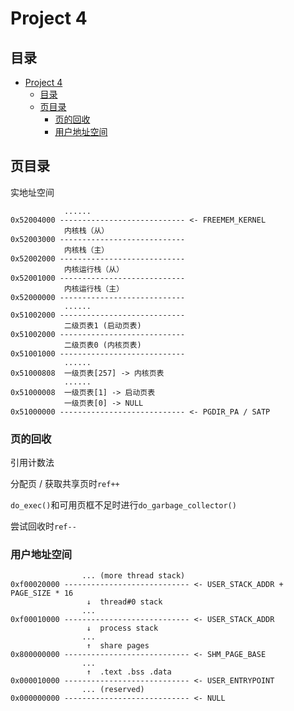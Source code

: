 # Project 4

## 目录
- [Project 4](#project-4)
  - [目录](#目录)
  - [页目录](#页目录)
    - [页的回收](#页的回收)
    - [用户地址空间](#用户地址空间)

## 页目录
实地址空间
```
            ......
0x52004000 ---------------------------- <- FREEMEM_KERNEL
            内核栈（从）
0x52003000 ----------------------------
            内核栈（主）
0x52002000 ----------------------------
            内核运行栈（从）
0x52001000 ----------------------------
            内核运行栈（主）
0x52000000 ----------------------------
            ......
0x51002000 ----------------------------
            二级页表1 (启动页表)
0x51002000 ----------------------------
            二级页表0 (内核页表)
0x51001000 ----------------------------
            ......
0x51000808  一级页表[257] -> 内核页表
            ......
0x51000008  一级页表[1] -> 启动页表
            一级页表[0] -> NULL
0x51000000 ---------------------------- <- PGDIR_PA / SATP
```

### 页的回收
引用计数法

分配页 / 获取共享页时`ref++`

`do_exec()`和可用页框不足时进行`do_garbage_collector()`

尝试回收时`ref--`

### 用户地址空间
```
                ... (more thread stack)
0xf00020000 ---------------------------- <- USER_STACK_ADDR + PAGE_SIZE * 16
                 ↓  thread#0 stack
                ...
0xf00010000 ---------------------------- <- USER_STACK_ADDR
                 ↓  process stack
                ...
                 ↑  share pages
0x800000000 ---------------------------- <- SHM_PAGE_BASE
                ...
                 ↑  .text .bss .data
0x000010000 ---------------------------- <- USER_ENTRYPOINT
                ... (reserved)
0x000000000 ---------------------------- <- NULL
```
